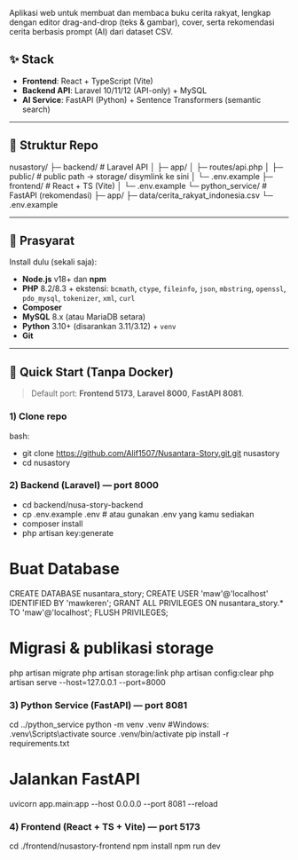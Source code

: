 Aplikasi web untuk membuat dan membaca buku cerita rakyat, lengkap dengan editor drag-and-drop (teks & gambar), cover, serta rekomendasi cerita berbasis prompt (AI) dari dataset CSV.

## ✨ Stack
- **Frontend**: React + TypeScript (Vite)  
- **Backend API**: Laravel 10/11/12 (API-only) + MySQL  
- **AI Service**: FastAPI (Python) + Sentence Transformers (semantic search)

---

## 📁 Struktur Repo

nusastory/
├─ backend/ # Laravel API
│ ├─ app/
│ ├─ routes/api.php
│ ├─ public/ # public path -> storage/ disymlink ke sini
│ └─ .env.example
├─ frontend/ # React + TS (Vite)
│ └─ .env.example
└─ python_service/ # FastAPI (rekomendasi)
├─ app/
├─ data/cerita_rakyat_indonesia.csv
└─ .env.example


---

## 🧰 Prasyarat
Install dulu (sekali saja):
- **Node.js** v18+ dan **npm**
- **PHP** 8.2/8.3 + ekstensi: `bcmath`, `ctype`, `fileinfo`, `json`, `mbstring`, `openssl`, `pdo_mysql`, `tokenizer`, `xml`, `curl`
- **Composer**
- **MySQL** 8.x (atau MariaDB setara)
- **Python** 3.10+ (disarankan 3.11/3.12) + `venv`
- **Git**

---

## 🚀 Quick Start (Tanpa Docker)

> Default port: **Frontend 5173**, **Laravel 8000**, **FastAPI 8081**.

### 1) Clone repo
bash:
- git clone https://github.com/Alif1507/Nusantara-Story.git.git nusastory
- cd nusastory

### 2) Backend (Laravel) — port 8000

- cd backend/nusa-story-backend
- cp .env.example .env    # atau gunakan .env yang kamu sediakan
- composer install
- php artisan key:generate


# Buat Database

CREATE DATABASE nusantara_story;
CREATE USER 'maw'@'localhost' IDENTIFIED BY 'mawkeren';
GRANT ALL PRIVILEGES ON nusantara_story.* TO 'maw'@'localhost';
FLUSH PRIVILEGES;

# Migrasi & publikasi storage

php artisan migrate
php artisan storage:link
php artisan config:clear
php artisan serve --host=127.0.0.1 --port=8000


### 3) Python Service (FastAPI) — port 8081

cd ../python_service
python -m venv .venv
#Windows: .venv\\Scripts\\activate
source .venv/bin/activate
pip install -r requirements.txt

# Jalankan FastAPI

uvicorn app.main:app --host 0.0.0.0 --port 8081 --reload

### 4) Frontend (React + TS + Vite) — port 5173

cd ./frontend/nusastory-frontend
npm install
npm run dev
